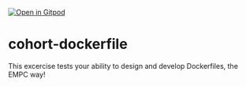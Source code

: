 [![Open in Gitpod](https://gitpod.io/button/open-in-gitpod.svg)](https://gitpod.io/#https://github.com/dexterous/dockerfile-koans)

# cohort-dockerfile

This excercise tests your ability to design and develop Dockerfiles, the EMPC way!

